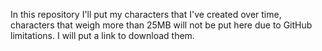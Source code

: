 In this repository I'll put my characters that I've created over time, characters that weigh more than 25MB will not be put here due to GitHub limitations. I will put a link to download them.
